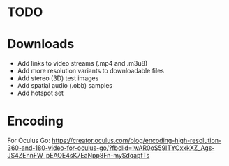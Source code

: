 TODO
====

# Downloads

- Add links to video streams (.mp4 and .m3u8)
- Add more resolution variants to downloadable files
- Add stereo (3D) test images
- Add spatial audio (.obb) samples
- Add hotspot set


# Encoding

For Oculus Go:
https://creator.oculus.com/blog/encoding-high-resolution-360-and-180-video-for-oculus-go/?fbclid=IwAR0oS59ITYOxxkXZ_Ags-JS4ZEnnFW_pEAOE4sK7EaNpp8Fn-mySdqapfTs

